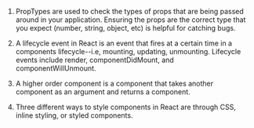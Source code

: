 1. PropTypes are used to check the types of props that are being passed around in your application. Ensuring the props are the correct type that you expect (number, string, object, etc) is helpful for catching bugs.

2. A lifecycle event in React is an event that fires at a certain time in a components lifecycle--i.e, mounting, updating, unmounting. Lifecycle events include render, componentDidMount, and componentWillUnmount.

3. A higher order component is a component that takes another component as an argument and returns a component.

4. Three different ways to style components in React are through CSS, inline styling, or styled components.
